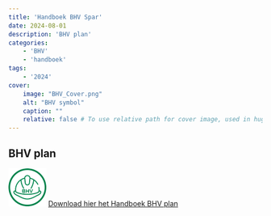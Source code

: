 ```yaml
---
title: 'Handboek BHV Spar'
date: 2024-08-01
description: 'BHV plan'
categories:
    - 'BHV'
    - 'handboek'
tags:
    - '2024'
cover:
    image: "BHV_Cover.png"
    alt: "BHV symbol"
    caption: ""
    relative: false # To use relative path for cover image, used in hugo Page-bundles
---
```




## BHV plan
[![Handboek BHV](bhv.png)](pdf/20240801_Handboek_BHV_SPAR.pdf) [Download hier het Handboek BHV plan](pdf/20240801_Handboek_BHV_SPAR.pdf)